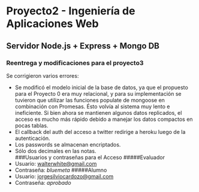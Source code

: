 # Proyecto2 - Ingeniería de Aplicaciones Web
## Servidor Node.js + Express + Mongo DB
### Reentrega y modificaciones para el proyecto3
Se corrigieron varios errores:
* Se modificó el modelo inicial de la base de datos, ya que el propuesto para el Proyecto 0 era muy relacional, y para su implementación se tuvieron que utilizar las funciones populate de mongoose en combinación con Promesas. Ésto volvía al sistema muy lento e ineficiente. Si bien ahora se mantienen algunos datos replicados, el acceso es mucho más rápido debido a manejar los datos compactos en pocas tablas.
* El callback del auth del acceso a twitter redirige a heroku luego de la autenticación.
* Los passwords se almacenan encriptados.
* Sólo dos decimales en las notas.
\
###Usuarios y contraseñas para el Acceso
#####Evaluador
* Usuario: walterwhite@gmail.com
* Contraseña: *bluemeta*
#####Alumno
* Usuario: jorgesilviocardozo@gmail.com
* Contraseña: *aprobado*

